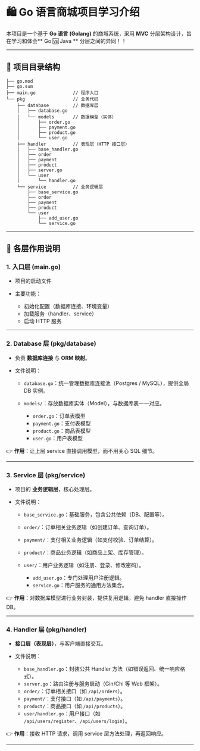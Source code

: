 # 🛍 Go 语言商城项目学习介绍

本项目是一个基于 **Go 语言 (Golang)** 的商城系统，采用 **MVC** 分层架构设计，旨在学习和体会** Go 🆚 Java ** 分层之间的异同！！

---

## 📂 项目目录结构

```
├── go.mod
├── go.sum
├── main.go              // 程序入口
└── pkg                  // 业务代码
    ├── database         // 数据库层
    │   ├── database.go
    │   └── models       // 数据模型（实体）
    │       ├── order.go
    │       ├── payment.go
    │       ├── product.go
    │       └── user.go
    ├── handler          // 表现层（HTTP 接口层）
    │   ├── base_handler.go
    │   ├── order
    │   ├── payment
    │   ├── product
    │   ├── server.go
    │   └── user
    │       └── handler.go
    └── service          // 业务逻辑层
        ├── base_service.go
        ├── order
        ├── payment
        ├── product
        └── user
            ├── add_user.go
            └── service.go
```

---

## 📌 各层作用说明

### 1. **入口层 (main.go)**

* 项目的启动文件
* 主要功能：

  * 初始化配置（数据库连接、环境变量）
  * 加载服务（handler、service）
  * 启动 HTTP 服务

---

### 2. **Database 层 (pkg/database)**

* 负责 **数据库连接** 与 **ORM 映射**。
* 文件说明：

  * `database.go`：统一管理数据库连接池（Postgres / MySQL），提供全局 DB 实例。
  * `models/`：存放数据库实体（Model），与数据库表一一对应。

    * `order.go`：订单表模型
    * `payment.go`：支付表模型
    * `product.go`：商品表模型
    * `user.go`：用户表模型

👉 **作用**：让上层 service 直接调用模型，而不用关心 SQL 细节。

---

### 3. **Service 层 (pkg/service)**

* 项目的 **业务逻辑层**，核心处理层。
* 文件说明：

  * `base_service.go`：基础服务，包含公共依赖（DB、配置等）。
  * `order/`：订单相关业务逻辑（如创建订单、查询订单）。
  * `payment/`：支付相关业务逻辑（如支付校验、订单结算）。
  * `product/`：商品业务逻辑（如商品上架、库存管理）。
  * `user/`：用户业务逻辑（如注册、登录、修改密码）。

    * `add_user.go`：专门处理用户注册逻辑。
    * `service.go`：用户服务的通用方法集合。

👉 **作用**：对数据库模型进行业务封装，提供复用逻辑，避免 handler 直接操作 DB。

---

### 4. **Handler 层 (pkg/handler)**

* **接口层（表现层）**，与客户端直接交互。
* 文件说明：

  * `base_handler.go`：封装公共 Handler 方法（如错误返回、统一响应格式）。
  * `server.go`：路由注册与服务启动（Gin/Chi 等 Web 框架）。
  * `order/`：订单相关接口（如 `/api/orders`）。
  * `payment/`：支付接口（如 `/api/payments`）。
  * `product/`：商品接口（如 `/api/products`）。
  * `user/handler.go`：用户接口（如 `/api/users/register`、`/api/users/login`）。

👉 **作用**：接收 HTTP 请求，调用 service 层方法处理，再返回响应。

---
